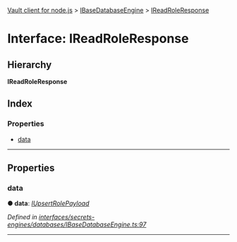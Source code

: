 [Vault client for node.js](../README.md) > [IBaseDatabaseEngine](../modules/ibasedatabaseengine.md) > [IReadRoleResponse](../interfaces/ibasedatabaseengine.ireadroleresponse.md)

# Interface: IReadRoleResponse

## Hierarchy

**IReadRoleResponse**

## Index

### Properties

* [data](ibasedatabaseengine.ireadroleresponse.md#data)

---

## Properties

<a id="data"></a>

###  data

**● data**: *[IUpsertRolePayload](ibasedatabaseengine.iupsertrolepayload.md)*

*Defined in [interfaces/secrets-engines/databases/IBaseDatabaseEngine.ts:97](https://github.com/theogravity/vault-tacular/blob/fa3cc87/src/interfaces/secrets-engines/databases/IBaseDatabaseEngine.ts#L97)*

___

